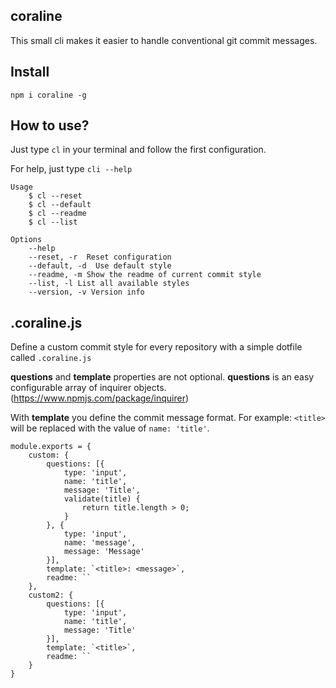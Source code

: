 ## coraline

This small cli makes it easier to handle conventional git commit messages.

## Install

`npm i coraline -g`

## How to use?

Just type `cl` in your terminal and follow the first configuration.

For help, just type `cli --help`

```
Usage
    $ cl --reset
    $ cl --default
    $ cl --readme
    $ cl --list

Options
    --help
    --reset, -r  Reset configuration
    --default, -d  Use default style
    --readme, -m Show the readme of current commit style
    --list, -l List all available styles
    --version, -v Version info
```

## .coraline.js

Define a custom commit style for every repository with a simple
dotfile called `.coraline.js`

**questions** and **template** properties are not optional.
**questions** is an easy configurable array of inquirer objects. (https://www.npmjs.com/package/inquirer)

With **template** you define the commit message format.
For example: `<title>` will be replaced with the value of `name: 'title'`.


```
module.exports = {
    custom: {
        questions: [{
            type: 'input',
            name: 'title',
            message: 'Title',
            validate(title) {
                return title.length > 0;
            }
        }, {
            type: 'input',
            name: 'message',
            message: 'Message'
        }],
        template: `<title>: <message>`,
        readme: ``
    },
    custom2: {
        questions: [{
            type: 'input',
            name: 'title',
            message: 'Title'
        }],
        template: `<title>`,
        readme: ``
    }
}
```